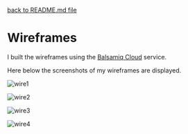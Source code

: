 [back to README.md file](https://github.com/OmarBedawi/myMovies/blob/master/README.md)


# Wireframes


I built the wireframes using the [Balsamiq Cloud](https://balsamiq.cloud/) service.

Here below the screenshots of my wireframes are displayed.


![wire1](https://raw.githubusercontent.com/OmarBedawi/myMovies/master/static/readMe_files/wireframes/1_wire.png?raw=true)


![wire2](https://raw.githubusercontent.com/OmarBedawi/myMovies/master/static/readMe_files/wireframes/2_wire.png?raw=true)


![wire3](https://raw.githubusercontent.com/OmarBedawi/myMovies/master/static/readMe_files/wireframes/3_wire.png?raw=true)


![wire4](https://raw.githubusercontent.com/OmarBedawi/myMovies/master/static/readMe_files/wireframes/4_wire.png?raw=true)
